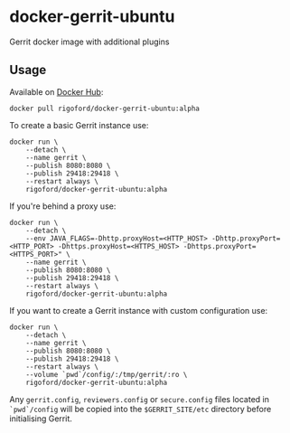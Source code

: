 # docker-gerrit-ubuntu

Gerrit docker image with additional plugins

## Usage

Available on [Docker Hub](https://hub.docker.com/r/rigoford/docker-gerrit-ubuntu/):

```
docker pull rigoford/docker-gerrit-ubuntu:alpha
```

To create a basic Gerrit instance use:

```
docker run \
    --detach \
    --name gerrit \
    --publish 8080:8080 \
    --publish 29418:29418 \
    --restart always \
    rigoford/docker-gerrit-ubuntu:alpha
```

If you're behind a proxy use:

```
docker run \
    --detach \
    --env JAVA_FLAGS=-Dhttp.proxyHost=<HTTP_HOST> -Dhttp.proxyPort=<HTTP_PORT> -Dhttps.proxyHost=<HTTPS_HOST> -Dhttps.proxyPort=<HTTPS_PORT>" \
    --name gerrit \
    --publish 8080:8080 \
    --publish 29418:29418 \
    --restart always \
    rigoford/docker-gerrit-ubuntu:alpha
```

If you want to create a Gerrit instance with custom configuration use:

```
docker run \
    --detach \
    --name gerrit \
    --publish 8080:8080 \
    --publish 29418:29418 \
    --restart always \
    --volume `pwd`/config/:/tmp/gerrit/:ro \
    rigoford/docker-gerrit-ubuntu:alpha
```

Any `gerrit.config`, `reviewers.config` or `secure.config` files located in ``` `pwd`/config``` will be copied into the `$GERRIT_SITE/etc` directory before initialising Gerrit.
